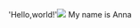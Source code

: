 'Hello,world!'![](https://user-images.githubusercontent.com/18350557/176309783-0785949b-9127-417c-8b55-ab5a4333674e.gif) My name is Anna

<!--
**chtoyer/chtoyer** is a ✨ _special_ ✨ repository because its `README.md` (this file) appears on your GitHub profile.

Here are some ideas to get you started:

- 🔭 I’m currently working on ...
- 🌱 I’m currently learning ...
- 👯 I’m looking to collaborate on ...
- 🤔 I’m looking for help with ...
- 💬 Ask me about ...
- 📫 How to reach me: ...
- 😄 Pronouns: ...
- ⚡ Fun fact: ...
-->
